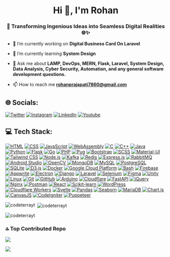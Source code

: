 <h1 align="center">Hi 👋, I'm Rohan</h1>
<h3 align="center">🚀 Transforming Ingenious Ideas into Seamless Digital Realities 🌐✨</h3>

<!---
<p align="left"> <img src="https://komarev.com/ghpvc/?username=codeterrayt&label=Profile%20views&color=0e75b6&style=flat" alt="codeterrayt" /> </p>

<p align="left"> <a href="https://github.com/ryo-ma/github-profile-trophy"><img src="https://github-profile-trophy.vercel.app/?username=codeterrayt" alt="codeterrayt" /></a> </p>
-->

- 🔭 I’m currently working on **Digital Business Card On Laravel**

- 🌱 I’m currently learning **System Design**

- 💬 Ask me about **LAMP, DevOps, MERN, Flask, Laravel, System Design, Data Analysis, Cyber Security, Automation, and any general software development questions.**

- 📫 How to reach me **rohanprajapati7860@gmail.com**

## 🌐 Socials:
[![Twitter](https://img.shields.io/badge/Twitter-%231DA1F2.svg?logo=Twitter&logoColor=white)](https://twitter.com/codeterrayt) [![Instagram](https://img.shields.io/badge/Instagram-%23E4405F.svg?logo=Instagram&logoColor=white)](https://instagram.com/codeterrayt) [![LinkedIn](https://img.shields.io/badge/LinkedIn-%230077B5.svg?logo=linkedin&logoColor=white)](https://linkedin.com/in/codeterra)
[![Youtube](https://img.shields.io/badge/-Youtube-%23E4405F?logo=youtube&logoColor=white)](https://youtube.com/@codeterra)

## 💻 Tech Stack: 


<!---


[![My Skills](https://skillicons.dev/icons?i=html,css,js,wasm,c,cpp,java,python,flask,go,php,pug,bootstrap,scss,materialui,tailwindcss,nodejs,kafka,redis,expressjs,rabbitmq,androidstudio,opencv,mongodb,mysql,postgres,sqlite,d3,docker,gcp,bash,firebase,appwrite,electron,django,laravel,selenium,figma,unity,linux,git,github,arduino,cloudflare,fastapi,jquery,nginx,postman,react,sklearn,wordpress,workers,svelte)](https://skillicons.dev)

<a href="https://pandas.pydata.org/" target="_blank" rel="noreferrer"> <img src="https://raw.githubusercontent.com/devicons/devicon/2ae2a900d2f041da66e950e4d48052658d850630/icons/pandas/pandas-original.svg" alt="pandas" width="40" height="40"/> </a>  <a href="https://seaborn.pydata.org/" target="_blank" rel="noreferrer"> <img src="https://seaborn.pydata.org/_images/logo-mark-lightbg.svg" alt="seaborn" width="40" height="40"/> </a> <a href="https://mariadb.org/" target="_blank" rel="noreferrer"> <img src="https://www.vectorlogo.zone/logos/mariadb/mariadb-icon.svg" alt="mariadb" width="40" height="40"/> </a> <a href="https://www.chartjs.org" target="_blank" rel="noreferrer"> <img src="https://www.chartjs.org/media/logo-title.svg" alt="chartjs" width="40" height="40"/> </a><a href="https://canvasjs.com" target="_blank" rel="noreferrer"> <img src="https://raw.githubusercontent.com/Hardik0307/Hardik0307/master/assets/canvasjs-charts.svg" alt="canvasjs" width="40" height="40"/> </a>  <a href="https://codeigniter.com" target="_blank" rel="noreferrer"> <img src="https://cdn.worldvectorlogo.com/logos/codeigniter.svg" alt="codeigniter" width="40" height="40"/> </a><a href="https://github.com/puppeteer/puppeteer" target="_blank" rel="noreferrer"> <img src="https://www.vectorlogo.zone/logos/pptrdev/pptrdev-official.svg" alt="puppeteer" width="40" height="40"/> </a>

-->
[![HTML](https://img.shields.io/badge/HTML-black?style=for-the-badge&logo=html5)](https://skillicons.dev/icons?i=html)
[![CSS](https://img.shields.io/badge/CSS3-005571?style=for-the-badge&logo=css3)](https://skillicons.dev/icons?i=css)
[![JavaScript](https://img.shields.io/badge/JavaScript-black?style=for-the-badge&logo=javascript)](https://skillicons.dev/icons?i=js)
[![WebAssembly](https://img.shields.io/badge/WebAssembly-black?style=for-the-badge&logo=webassembly)](https://skillicons.dev/icons?i=wasm)
[![C](https://img.shields.io/badge/C-gray?style=for-the-badge&logo=c)](https://skillicons.dev/icons?i=c)
[![C++](https://img.shields.io/badge/C++-005571?style=for-the-badge&logo=c%2B%2B)](https://skillicons.dev/icons?i=cpp)
[![Java](https://img.shields.io/badge/Java-red?style=for-the-badge&logo=java)](https://skillicons.dev/icons?i=java)
[![Python](https://img.shields.io/badge/Python-black?style=for-the-badge&logo=python)](https://skillicons.dev/icons?i=python)
[![Flask](https://img.shields.io/badge/Flask-black?style=for-the-badge&logo=flask)](https://skillicons.dev/icons?i=flask)
[![Go](https://img.shields.io/badge/Go-9cf?style=for-the-badge&logo=go)](https://skillicons.dev/icons?i=go)
[![PHP](https://img.shields.io/badge/PHP-black?style=for-the-badge&logo=php)](https://skillicons.dev/icons?i=php)
[![Pug](https://img.shields.io/badge/Pug-brown?style=for-the-badge&logo=pug)](https://skillicons.dev/icons?i=pug)
[![Bootstrap](https://img.shields.io/badge/Bootstrap-purple?style=for-the-badge&logo=bootstrap&logoColor=white)](https://skillicons.dev/icons?i=bootstrap)
[![SCSS](https://img.shields.io/badge/SCSS-pink?style=for-the-badge&logo=sass)](https://skillicons.dev/icons?i=scss)
[![Material-UI](https://img.shields.io/badge/Material--UI-005571?style=for-the-badge&logo=material-ui)](https://skillicons.dev/icons?i=materialui)
[![Tailwind CSS](https://img.shields.io/badge/Tailwind_CSS-black?style=for-the-badge&logo=tailwind-css)](https://skillicons.dev/icons?i=tailwindcss)
[![Node.js](https://img.shields.io/badge/Node.js-black?style=for-the-badge&logo=node.js)](https://skillicons.dev/icons?i=nodejs)
[![Kafka](https://img.shields.io/badge/Kafka-red?style=for-the-badge&logo=apachekafka)](https://skillicons.dev/icons?i=kafka)
[![Redis](https://img.shields.io/badge/Redis-%23DD0031?style=for-the-badge&logo=redis&logoColor=white)](https://skillicons.dev/icons?i=redis)
[![Express.js](https://img.shields.io/badge/Express.js-black?style=for-the-badge&logo=express)](https://skillicons.dev/icons?i=expressjs)
[![RabbitMQ](https://img.shields.io/badge/RabbitMQ-black?style=for-the-badge&logo=rabbitmq)](https://skillicons.dev/icons?i=rabbitmq)
[![Android Studio](https://img.shields.io/badge/Android_Studio-black?style=for-the-badge&logo=androidstudio)](https://skillicons.dev/icons?i=androidstudio)
[![OpenCV](https://img.shields.io/badge/OpenCV-005571?style=for-the-badge&logo=opencv)](https://skillicons.dev/icons?i=opencv)
[![MongoDB](https://img.shields.io/badge/MongoDB-black?style=for-the-badge&logo=mongodb)](https://skillicons.dev/icons?i=mongodb)
[![MySQL](https://img.shields.io/badge/MySQL-005571?style=for-the-badge&logo=mysql&logoColor=white)](https://skillicons.dev/icons?i=mysql)
[![PostgreSQL](https://img.shields.io/badge/PostgreSQL-005571?style=for-the-badge&logo=postgresql)](https://skillicons.dev/icons?i=postgres)
[![SQLite](https://img.shields.io/badge/SQLite-005571?style=for-the-badge&logo=sqlite)](https://skillicons.dev/icons?i=sqlite)
[![D3.js](https://img.shields.io/badge/D3.js-black?style=for-the-badge&logo=d3.js)](https://skillicons.dev/icons?i=d3)
[![Docker](https://img.shields.io/badge/Docker-005571?style=for-the-badge&logo=docker)](https://skillicons.dev/icons?i=docker)
[![Google Cloud Platform](https://img.shields.io/badge/Google_Cloud_Platform-005571?style=for-the-badge&logo=googlecloud)](https://skillicons.dev/icons?i=gcp)
[![Bash](https://img.shields.io/badge/Bash-black?style=for-the-badge&logo=gnu-bash)](https://skillicons.dev/icons?i=bash)
[![Firebase](https://img.shields.io/badge/Firebase-black?style=for-the-badge&logo=firebase)](https://skillicons.dev/icons?i=firebase)
[![Appwrite](https://img.shields.io/badge/Appwrite-005571?style=for-the-badge&logo=appwrite)](https://skillicons.dev/icons?i=appwrite)
[![Electron](https://img.shields.io/badge/Electron-red?style=for-the-badge&logo=electron&logoColor=white)](https://skillicons.dev/icons?i=electron)
[![Django](https://img.shields.io/badge/Django-black?style=for-the-badge&logo=django)](https://skillicons.dev/icons?i=django)
[![Laravel](https://img.shields.io/badge/Laravel-red?style=for-the-badge&logo=laravel&logoColor=white)](https://skillicons.dev/icons?i=laravel)
[![Selenium](https://img.shields.io/badge/Selenium-brightblack?style=for-the-badge&logo=selenium&logoColor=white)](https://skillicons.dev/icons?i=selenium)
[![Figma](https://img.shields.io/badge/Figma-violet?style=for-the-badge&logo=figma)](https://skillicons.dev/icons?i=figma)
[![Unity](https://img.shields.io/badge/Unity-black?style=for-the-badge&logo=unity)](https://skillicons.dev/icons?i=unity)
[![Linux](https://img.shields.io/badge/Linux-black?style=for-the-badge&logo=linux&logoColor=white)](https://skillicons.dev/icons?i=linux)
[![Git](https://img.shields.io/badge/Git-black?style=for-the-badge&logo=git)](https://skillicons.dev/icons?i=git)
[![GitHub](https://img.shields.io/badge/GitHub-black?style=for-the-badge&logo=github)](https://skillicons.dev/icons?i=github)
[![Arduino](https://img.shields.io/badge/Arduino-005571?style=for-the-badge&logo=arduino)](https://skillicons.dev/icons?i=arduino)
[![Cloudflare](https://img.shields.io/badge/Cloudflare-black?style=for-the-badge&logo=cloudflare)](https://skillicons.dev/icons?i=cloudflare)
[![FastAPI](https://img.shields.io/badge/FastAPI-red?style=for-the-badge&logo=fastapi)](https://skillicons.dev/icons?i=fastapi)
[![jQuery](https://img.shields.io/badge/jQuery-005571?style=for-the-badge&logo=jquery)](https://skillicons.dev/icons?i=jquery)
[![Nginx](https://img.shields.io/badge/Nginx-black?style=for-the-badge&logo=nginx)](https://skillicons.dev/icons?i=nginx)
[![Postman](https://img.shields.io/badge/Postman-black?style=for-the-badge&logo=postman)](https://skillicons.dev/icons?i=postman)
[![React](https://img.shields.io/badge/React-005571?style=for-the-badge&logo=react)](https://skillicons.dev/icons?i=react)
[![Scikit-learn](https://img.shields.io/badge/Scikit--learn-black?style=for-the-badge&logo=scikit-learn)](https://skillicons.dev/icons?i=sklearn)
[![WordPress](https://img.shields.io/badge/WordPress-005571?style=for-the-badge&logo=wordpress)](https://skillicons.dev/icons?i=wordpress)
[![Cloudflare Workers](https://img.shields.io/badge/Cloudflare_Workers-black?style=for-the-badge&logo=cloudflare)](https://skillicons.dev/icons?i=workers)
[![Svelte](https://img.shields.io/badge/Svelte-red?style=for-the-badge&logo=svelte&logoColor=white)](https://skillicons.dev/icons?i=svelte)
[![Pandas](https://img.shields.io/badge/pandas-005571?style=for-the-badge&logo=pandas)](https://pandas.pydata.org/)
[![Seaborn](https://img.shields.io/badge/seaborn-9cf?style=for-the-badge&logo=seaborn)](https://seaborn.pydata.org/)
[![MariaDB](https://img.shields.io/badge/mariadb-black?style=for-the-badge&logo=mariadb)](https://mariadb.org/)
[![Chart.js](https://img.shields.io/badge/chart.js-ff69b4?style=for-the-badge&logo=chart.js&logoColor=white)](https://www.chartjs.org)
[![CanvasJS](https://img.shields.io/badge/canvasjs-2c3e50?style=for-the-badge&logo=canvasjs&logoColor=white)](https://canvasjs.com)
[![CodeIgniter](https://img.shields.io/badge/codeigniter-9b59b6?style=for-the-badge&logo=codeigniter)](https://codeigniter.com)
[![Puppeteer](https://img.shields.io/badge/puppeteer-black?style=for-the-badge&logo=puppeteer&logoColor=white)](https://github.com/puppeteer/puppeteer)





<p><img align="left" src="https://github-readme-stats.vercel.app/api/top-langs?username=codeterrayt&show_icons=true&locale=en&layout=compact&theme=dark&hide_border=false" alt="codeterrayt" /></p>

<p>&nbsp;<img align="center" src="https://github-readme-stats.vercel.app/api?username=codeterrayt&show_icons=true&locale=en&theme=dark&hide_border=false" alt="codeterrayt" /></p>

<p><img align="center" src="https://github-readme-streak-stats.herokuapp.com/?user=codeterrayt&theme=dark&hide_border=false" alt="codeterrayt" /></p>


### 🔝 Top Contributed Repo
![](https://github-contributor-stats.vercel.app/api?username=codeterrayt&limit=5&theme=tokyonight&combine_all_yearly_contributions=true)

[![](https://visitcount.itsvg.in/api?id=codeterrayt&icon=0&color=0)](https://visitcount.itsvg.in)
